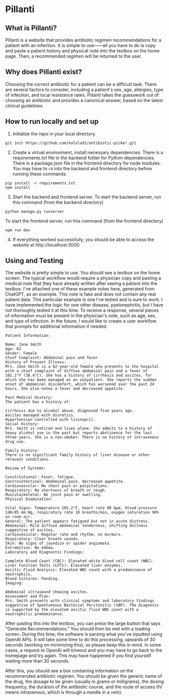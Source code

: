 # Pillanti

## What is Pillanti?
Pillanti is a website that provides antibiotic regimen recommendations for a patient with an infection. It is simple to use——all you have to do is copy and paste a patient history and physical note into the textbox on the home page. Then, a recommended regimen will be returned to the user.

## Why does Pillanti exist?
Choosing the correct antibiotic for a patient can be a difficult task. There are several factors to consider, including a patient's sex, age, allergies, type of infection, and local resistance rates. Pillanti takes the guesswork out of choosing an antibiotic and provides a canonical answer, based on the latest clinical guidelines.

## How to run locally and set up
1. Initialize the repo in your local directory.
```
git init https://github.com/kalolad1/antibiotic-picker.git
```

2. Create a virtual environment, install necessary dependencies. There is a requirements.txt file in the backend folder for Python dependencies. There is a package.json file in the frontend directory for node modules. You may have to ```cd``` into the backend and frontend directory before running these commands.
```
pip install -r requirements.txt
npm install
```

3. Start the backend and frontend server.
To start the backend server, run this command (from the backend directory)
```
python manage.py runserver
```

To start the frontend server, run this command (from the frontend directory)
```
npm run dev
```

4. If everything worked successfully, you should be able to access the website at http://localhost:3000.

## Using and Testing
The website is pretty simple to use. You should see a textbox on the home screen. The typical workflow would require a physician copy and pasting a medical note that they have already written after seeing a patient into the textbox. I've attached one of these example notes here, generated from ChatGPT, as an example. This note is fake and does not contain any real patient data. This particular example is one I've tested and is sure to work. I have implemented the logic for one other disease, pyelonephritis, but I have not thoroughly tested it at this time. To receive a response, several pieces of information must be present in the physician's note, such as age, sex, and type of infection. In the future, I would like to create a user workflow that prompts for additional information if needed.

```
Patient Information:

Name: Jane Smith
Age: 62
Gender: Female
Chief Complaint: Abdominal pain and fever
History of Present Illness:
Mrs. Jane Smith is a 62-year-old female who presents to the hospital with a chief complaint of diffuse abdominal pain and a fever of 101.2°F (38.4°C). She has a history of cirrhosis and ascites, for which she has been managed as an outpatient. She reports the sudden onset of abdominal discomfort, which has worsened over the past 24 hours. She also notes a fever and decreased appetite.

Past Medical History:
The patient has a history of:

Cirrhosis due to alcohol abuse, diagnosed five years ago.
Ascites managed with diuretics.
Hypertension controlled with lisinopril.
Social History:
Mrs. Smith is retired and lives alone. She admits to a history of heavy alcohol use in the past but reports abstinence for the last three years. She is a non-smoker. There is no history of intravenous drug use.

Family History:
There is no significant family history of liver disease or other relevant conditions.

Review of Systems:

Constitutional: Fever, fatigue.
Gastrointestinal: Abdominal pain, decreased appetite.
Cardiovascular: No chest pain or palpitations.
Respiratory: No shortness of breath or cough.
Musculoskeletal: No joint pain or swelling.
Physical Examination:

Vital Signs: Temperature 101.2°F, heart rate 90 bpm, blood pressure 140/85 mm Hg, respiratory rate 18 breaths/min, oxygen saturation 98% on room air.
General: The patient appears fatigued but not in acute distress.
Abdominal: Mild diffuse abdominal tenderness, shifting dullness suggestive of ascites.
Cardiovascular: Regular rate and rhythm, no murmurs.
Respiratory: Clear breath sounds.
Skin: No signs of jaundice or spider angiomata.
Extremities: No edema.
Laboratory and Diagnostic Findings:

Complete Blood Count (CBC): Elevated white blood cell count (WBC).
Liver Function Tests (LFTs): Elevated liver enzymes.
Ascitic Fluid Analysis: Elevated WBC count with a predominance of neutrophils.
Blood Cultures: Pending.
Imaging:

Abdominal ultrasound showing ascites.
Assessment and Plan:
Mrs. Smith presents with clinical symptoms and laboratory findings suggestive of Spontaneous Bacterial Peritonitis (SBP). The diagnosis is supported by the elevated ascitic fluid WBC count with a neutrophilic predominance.
```

After pasting this into the textbox, you can press the large button that says "Generate Recommendations." You should then be met with a loading screen. During this time, the software is parsing what you've inputted using OpenAI APIs. It will take some time to do this processing, upwards of 30 seconds (working on minimizing this), so please keep this in mind. In some cases, a request to OpenAI will timeout and you may have to go back to the homepage and try again. This may have happened if you find yourself waiting more than 30 seconds.

After this, you should see a box containing information on the recommended antibiotic regimen. You should be given the generic name of the drug, the dosage to be given (usually in grams or milligrams), the dosing frequency, the duration of the antibiotic course, and the route of access (IV means intravenous, which is through a needle in a vein). 

